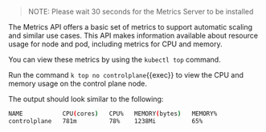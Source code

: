 > NOTE: Please wait 30 seconds for the Metrics Server to be installed

The Metrics API offers a basic set of metrics to support automatic scaling and similar use cases. This API makes information available about resource usage for node and pod, including metrics for CPU and memory.

You can view these metrics by using the `kubectl top` command.

Run the command `k top no controlplane`{{exec}} to view the CPU and memory usage on the control plane node.

The output should look similar to the following:

```bash
NAME           CPU(cores)   CPU%   MEMORY(bytes)   MEMORY%   
controlplane   781m         78%    1238Mi          65% 
```